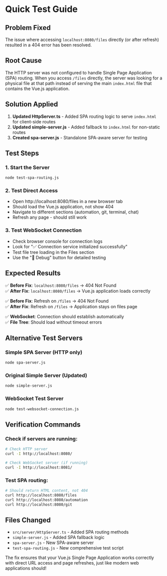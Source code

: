 # Quick Test Guide

## Problem Fixed
The issue where accessing `localhost:8080/files` directly (or after refresh) resulted in a 404 error has been resolved.

## Root Cause
The HTTP server was not configured to handle Single Page Application (SPA) routing. When you access `/files` directly, the server was looking for a physical file at that path instead of serving the main `index.html` file that contains the Vue.js application.

## Solution Applied
1. **Updated HttpServer.ts** - Added SPA routing logic to serve `index.html` for client-side routes
2. **Updated simple-server.js** - Added fallback to `index.html` for non-static routes
3. **Created spa-server.js** - Standalone SPA-aware server for testing

## Test Steps

### 1. Start the Server
```bash
node test-spa-routing.js
```

### 2. Test Direct Access
- Open http://localhost:8080/files in a new browser tab
- Should load the Vue.js application, not show 404
- Navigate to different sections (automation, git, terminal, chat)
- Refresh any page - should still work

### 3. Test WebSocket Connection
- Check browser console for connection logs
- Look for "✅ Connection service initialized successfully"
- Test file tree loading in the Files section
- Use the "🔧 Debug" button for detailed testing

## Expected Results
✅ **Before Fix**: `localhost:8080/files` → 404 Not Found  
✅ **After Fix**: `localhost:8080/files` → Vue.js application loads correctly

✅ **Before Fix**: Refresh on `/files` → 404 Not Found  
✅ **After Fix**: Refresh on `/files` → Application stays on files page

✅ **WebSocket**: Connection should establish automatically  
✅ **File Tree**: Should load without timeout errors

## Alternative Test Servers

### Simple SPA Server (HTTP only)
```bash
node spa-server.js
```

### Original Simple Server (Updated)
```bash
node simple-server.js
```

### WebSocket Test Server
```bash
node test-websocket-connection.js
```

## Verification Commands

### Check if servers are running:
```bash
# Check HTTP server
curl -I http://localhost:8080/

# Check WebSocket server (if running)
curl -I http://localhost:8081/
```

### Test SPA routing:
```bash
# Should return HTML content, not 404
curl http://localhost:8080/files
curl http://localhost:8080/automation
curl http://localhost:8080/git
```

## Files Changed
- `src/server/HttpServer.ts` - Added SPA routing methods
- `simple-server.js` - Added SPA fallback logic
- `spa-server.js` - New SPA-aware server
- `test-spa-routing.js` - New comprehensive test script

The fix ensures that your Vue.js Single Page Application works correctly with direct URL access and page refreshes, just like modern web applications should!